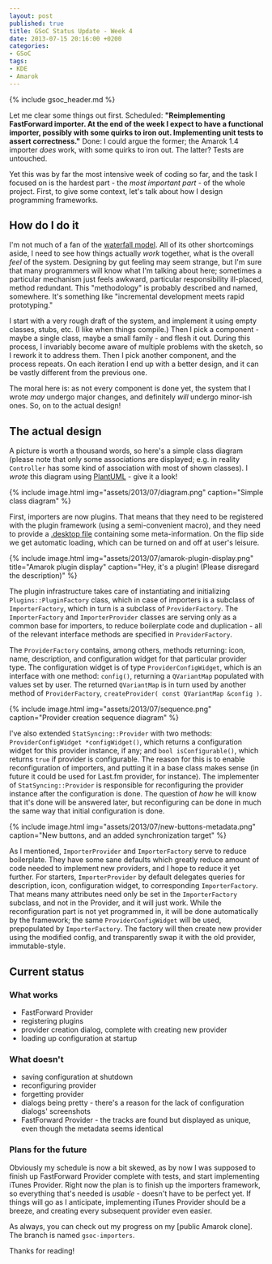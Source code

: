 ```yaml
---
layout: post
published: true
title: GSoC Status Update - Week 4
date: 2013-07-15 20:16:00 +0200
categories:
- GSoC
tags:
- KDE
- Amarok
---
```


{% include gsoc_header.md %}

Let me clear some things out first. Scheduled: **"Reimplementing FastForward
importer. At the end of the week I expect to have a functional importer,
possibly with some quirks to iron out. Implementing unit tests to assert
correctness."** Done: I could argue the former; the Amarok 1.4 importer *does*
work, with some quirks to iron out. The latter? Tests are untouched.

Yet this was by far the most intensive week of coding so far, and the task I
focused on is the hardest part - the *most important part* - of the whole
project. First, to give some context, let's talk about how I design programming
frameworks.

## How do I do it

I'm not much of a fan of the [waterfall model]. All of its other shortcomings
aside, I need to see how things actually *work* together, what is the overall
*feel* of the system. Designing by gut feeling may seem strange, but I'm sure
that many programmers will know what I'm talking about here; sometimes a
particular mechanism just feels awkward, particular responsibility ill-placed,
method redundant. This "methodology" is probably described and named, somewhere.
It's something like "incremental development meets rapid prototyping."

I start with a very rough draft of the system, and implement it using empty
classes, stubs, etc. (I like when things compile.) Then I pick a component -
maybe a single class, maybe a small family - and flesh it out. During this
process, I invariably become aware of multiple problems with the sketch, so I
rework it to address them. Then I pick another component, and the process
repeats. On each iteration I end up with a better design, and it can be vastly
different from the previous one.

The moral here is: as not every component is done yet, the system that I wrote
*may* undergo major changes, and definitely *will* undergo minor-ish ones. So,
on to the actual design!

## The actual design

A picture is worth a thousand words, so here's a simple class diagram (please
note that only some associations are displayed; e.g. in reality `Controller` has
some kind of association with most of shown classes). I *wrote* this diagram
using [PlantUML] - give it a look!

{% include image.html img="assets/2013/07/diagram.png" caption="Simple class diagram" %}

First, importers are now plugins. That means that they need to be registered
with the plugin framework (using a semi-convenient macro), and they need to
provide a [.desktop file] containing some meta-information. On the flip side we
get automatic loading, which can be turned on and off at user's leisure.

{% include image.html img="assets/2013/07/amarok-plugin-display.png" title="Amarok plugin display" caption="Hey, it's a plugin! (Please disregard the description)" %}

The plugin infrastructure takes care of instantiating and initializing
`Plugins::PluginFactory` class, which in case of importers is a subclass of
`ImporterFactory`, which in turn is a subclass of `ProviderFactory`. The
`ImporterFactory` and `ImporterProvider` classes are serving only as a common
base for importers, to reduce boilerplate code and duplication - all of the
relevant interface methods are specified in `ProviderFactory`.

The `ProviderFactory` contains, among others, methods returning: icon, name,
description, and configuration widget for that particular provider type. The
configuration widget is of type `ProviderConfigWidget`, which is an interface
with one method: `config()`, returning a `QVariantMap` populated with values set
by user. The returned `QVariantMap` is in turn used by another method of
`ProviderFactory`, `createProvider( const QVariantMap &config )`.

{% include image.html img="assets/2013/07/sequence.png" caption="Provider creation sequence diagram" %}

I've also extended `StatSyncing::Provider` with two methods:
`ProviderConfigWidget *configWidget()`, which returns a configuration widget for
this provider instance, if any; and `bool isConfigurable()`, which returns
`true` if provider is configurable. The reason for this is to enable
reconfiguration of importers, and putting it in a base class makes sense (in
future it could be used for Last.fm provider, for instance). The implementer of
`StatSyncing::Provider` is responsible for reconfiguring the provider instance
after the configuration is done. The question of *how* he will know that it's
done will be answered later, but reconfiguring can be done in much the same way
that initial configuration is done.

{% include image.html img="assets/2013/07/new-buttons-metadata.png" caption="New buttons, and an added synchronization target" %}

As I mentioned, `ImporterProvider` and `ImporterFactory` serve to reduce
boilerplate. They have some sane defaults which greatly reduce amount of code
needed to implement new providers, and I hope to reduce it yet further. For
starters, `ImporterProvider` by default delegates queries for description, icon,
configuration widget, to corresponding `ImporterFactory`. That means many
attributes need only be set in the `ImporterFactory` subclass, and not in the
Provider, and it will just work. While the reconfiguration part is not yet
programmed in, it will be done automatically by the framework; the same
`ProviderConfigWidget` will be used, prepopulated by `ImporterFactory`. The
factory will then create new provider using the modified config, and
transparently swap it with the old provider, immutable-style.

## Current status

### What works

* FastForward Provider
* registering plugins
* provider creation dialog, complete with creating new provider
* loading up configuration at startup

### What doesn't

* saving configuration at shutdown
* reconfiguring provider
* forgetting provider
* dialogs being pretty - there's a reason for the lack of configuration dialogs'
  screenshots
* FastForward Provider - the tracks are found but displayed as unique, even
  though the metadata seems identical

### Plans for the future

Obviously my schedule is now a bit skewed, as by now I was supposed to finish up
FastForward Provider complete with tests, and start implementing iTunes
Provider. Right now the plan is to finish up the importers framework, so
everything that's needed is *usable* - doesn't have to be perfect yet. If things
will go as I anticipate, implementing iTunes Provider should be a breeze, and
creating every subsequent provider even easier.

As always, you can check out my progress on my [public Amarok clone]. The branch
is named `gsoc-importers`.

Thanks for reading!

[waterfall model]: https://en.wikipedia.org/wiki/Waterfall_model
[PlantUML]: http://plantuml.com
[.desktop file]: http://standards.freedesktop.org/desktop-entry-spec/desktop-entry-spec-latest.html
